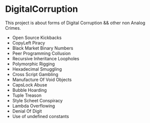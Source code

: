 # DigitalCorruption
This project is about forms of Digital Corruption && other non Analog Crimes.

- Open Source Kickbacks
- CopyLeft Piracy
- Black Market Binary Numbers
- Peer Programming Collusion
- Recursive Inheritance Loopholes
- Polymorphic Rigging
- Hexadecimal Smuggling
- Cross Script Gambling
- Manufacture Of Void Objects
- CapsLock Abuse
- Bubble Hoarding
- Tuple Treason
- Style Scheet Conspiracy
- Lambda Overflowing
- Denial Of Digit
- Use of undefined constants

